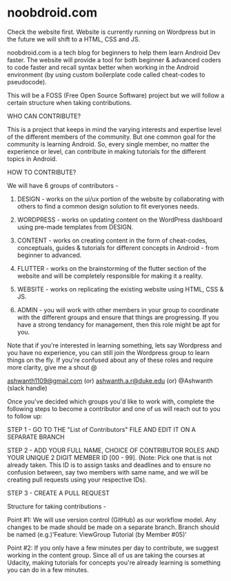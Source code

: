 # noobdroid.com
Check the website first.
Website is currently running on Wordpress but in the future we will shift to a HTML, CSS and JS.


noobdroid.com is a tech blog for beginners to help them learn Android Dev faster.
The website will provide a tool for both beginner & advanced coders to code faster and recall syntax better when working in the Android environment (by using custom boilerplate code called cheat-codes to pseudocode).

This will be a FOSS (Free Open Source Software) project but we will follow a certain structure when taking contributions. 

WHO CAN CONTRIBUTE?

This is a project that keeps in mind the varying interests and expertise level of the different members of the community. But one common goal for the community is learning Android. So, every single member, no matter the experience or level, can contribute in making tutorials for the different topics in Android.

HOW TO CONTRIBUTE?

We will have 6 groups of contributors -

1) DESIGN - works on the ui/ux portion of the website by collaborating with others to find a common design solution to fit everyones needs.

2) WORDPRESS - works on updating content on the WordPress dashboard using pre-made templates from DESIGN.

3) CONTENT - works on creating content in the form of cheat-codes, conceptuals, guides & tutorials for different concepts in Android - from beginner to advanced.

4) FLUTTER - works on the brainstorming of the flutter section of the website and will be completely responsible for making it a reality.

5) WEBSITE - works on replicating the existing website using HTML, CSS & JS.

6) ADMIN - you will work with other members in your group to coordinate with the different groups and ensure that things are progressing. If you have a strong tendancy for management, then this role might be apt for you.

Note that if you're interested in learning something, lets say Wordpress and you have no experience, you can still join the Wordpress group to learn things on the fly. If you're confused about any of these roles and require more clarity, give me a shout @ 

ashwanth1109@gmail.com (or) ashwanth.a.r@duke.edu (or) @Ashwanth (slack handle)

Once you've decided which groups you'd like to work with, complete the following steps to become a contributor and one of us will reach out to you to follow up:

STEP 1 - GO TO THE "List of Contributors" FILE AND EDIT IT ON A SEPARATE BRANCH

STEP 2 - ADD YOUR FULL NAME, CHOICE OF CONTRIBUTOR ROLES AND YOUR UNIQUE 2 DIGIT MEMBER ID [00 - 99]. (Note: Pick one that is not already taken. This ID is to assign tasks and deadlines and to ensure no confusion between, say two members with same name, and we will be creating pull requests using your respective IDs).

STEP 3 - CREATE A PULL REQUEST

Structure for taking contributions - 

Point #1:
We will use version control (GitHub) as our workflow model. Any changes to be made should be made on a separate branch. Branch should be named (e.g.)'Feature: ViewGroup Tutorial (by Member #05)'

Point #2:
If you only have a few minutes per day to contribute, we suggest working in the content group. Since all of us are taking the courses at Udacity, making tutorials for concepts you're already learning is something you can do in a few minutes.

